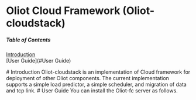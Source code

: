 Oliot Cloud Framework (Oliot-cloudstack)
=============================

##### Table of Contents  
[Introduction](#Introduction)  
[User Guide](#User Guide) 


<a name="Introduction"/>
# Introduction
Oliot-cloudstack is an implementation of Cloud framework for deployment of other Oliot components. The current implementation supports a simple load predictor, a simple scheduler, and migration of data and tcp link.


<a name = "User Guide"/>
# User Guide
You can install the Oliot-fc server as follows.

